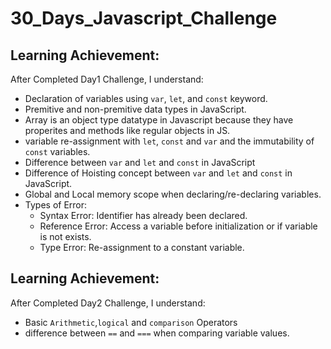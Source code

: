 # 30_Days_Javascript_Challenge

<!-- Day1: Variables and Data Types -->

## Learning Achievement:
After Completed Day1 Challenge, I understand:
- Declaration of variables using `var`, `let`, and `const` keyword.
- Premitive and non-premitive data types in JavaScript.
- Array is an object type datatype in Javascript because they have properites and methods like regular objects in JS.
- variable re-assignment with `let`, `const` and `var` and the immutability of `const` variables.
- Difference between `var` and `let` and `const` in JavaScript
- Difference of Hoisting concept between `var` and `let` and `const` in JavaScript.
- Global and Local memory scope when declaring/re-declaring variables.
- Types of Error: 
   - Syntax Error: Identifier has already been declared.
   - Reference Error: Access a variable before initialization or if variable is not exists.
   - Type Error: Re-assignment to a constant variable.


 <!-- Day2: Operators -->

## Learning Achievement:
After Completed Day2 Challenge, I understand:
- Basic `Arithmetic`,`logical` and `comparison` Operators
- difference between `==` and `===` when comparing variable values.